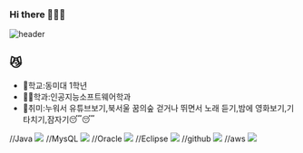 ### Hi there 👋😈😈

<!--
**sh41n/sh41n** is a ✨ _special_ ✨ repository because its `README.md` (this file) appears on your GitHub profile.

Here are some ideas to get you started:

- 🔭 I’m currently working on ...
- 🌱 I’m currently learning ...
- 👯 I’m looking to collaborate on ...
- 🤔 I’m looking for help with ...
- 💬 Ask me about ...
- 📫 How to reach me: ...
- 😄 Pronouns: ...
- ⚡ Fun fact: ...
-->
![header](https://capsule-render.vercel.app/api?type=Cylinder&text=정수현)

## 😼
- 🏫학교:동미대 1학년
- 👩‍🚀학과:인공지능소프트웨어학과
- 👀취미:누워서 유튜브보기,북서울 꿈의숲 걷거나 뛰면서 노래 듣기,밤에 영화보기,기타치기,잠자기😴😴
  

//Java
<img src="https://img.shields.io/badge/JAVA-007396?style=for-the-badge&logo=java&logoColor=white">
//MysQL
<img src="https://img.shields.io/badge/MySQL-4479A1?style=for-the-badge&logo=MySQL&logoColor=white">
//Oracle
<img src="https://img.shields.io/badge/Oracle-F80000?style=for-the-badge&logo=Oracle&logoColor=white">
//Eclipse
<img src="https://img.shields.io/badge/Eclipse-2C2255?style=for-the-badge&logo=Eclipse%20IDE&logoColor=white">
//github
<img src="https://img.shields.io/badge/github-181717?style=for-the-badge&logo=github&logoColor=white">
//aws
<img src="https://img.shields.io/badge/aws-232F3E?style=for-the-badge&logo=aws&logoColor=white">
